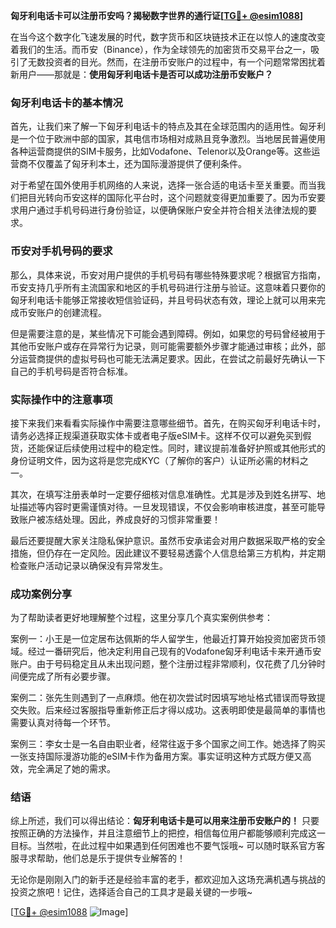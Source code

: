**匈牙利电话卡可以注册币安吗？揭秘数字世界的通行证[[TG💪+ @esim1088](https://t.me/s/esim1088)]**

在当今这个数字化飞速发展的时代，数字货币和区块链技术正在以惊人的速度改变着我们的生活。而币安（Binance），作为全球领先的加密货币交易平台之一，吸引了无数投资者的目光。然而，在注册币安账户的过程中，有一个问题常常困扰着新用户——那就是：**使用匈牙利电话卡是否可以成功注册币安账户？**

### 匈牙利电话卡的基本情况

首先，让我们来了解一下匈牙利电话卡的特点及其在全球范围内的适用性。匈牙利是一个位于欧洲中部的国家，其电信市场相对成熟且竞争激烈。当地居民普遍使用各种运营商提供的SIM卡服务，比如Vodafone、Telenor以及Orange等。这些运营商不仅覆盖了匈牙利本土，还为国际漫游提供了便利条件。

对于希望在国外使用手机网络的人来说，选择一张合适的电话卡至关重要。而当我们把目光转向币安这样的国际化平台时，这个问题就变得更加重要了。因为币安要求用户通过手机号码进行身份验证，以便确保账户安全并符合相关法律法规的要求。

### 币安对手机号码的要求

那么，具体来说，币安对用户提供的手机号码有哪些特殊要求呢？根据官方指南，币安支持几乎所有主流国家和地区的手机号码进行注册与验证。这意味着只要你的匈牙利电话卡能够正常接收短信验证码，并且号码状态有效，理论上就可以用来完成币安账户的创建流程。

但是需要注意的是，某些情况下可能会遇到障碍。例如，如果您的号码曾经被用于其他币安账户或存在异常行为记录，则可能需要额外步骤才能通过审核；此外，部分运营商提供的虚拟号码也可能无法满足要求。因此，在尝试之前最好先确认一下自己的手机号码是否符合标准。

### 实际操作中的注意事项

接下来我们来看看实际操作中需要注意哪些细节。首先，在购买匈牙利电话卡时，请务必选择正规渠道获取实体卡或者电子版eSIM卡。这样不仅可以避免买到假货，还能保证后续使用过程中的稳定性。同时，建议提前准备好护照或其他形式的身份证明文件，因为这将是您完成KYC（了解你的客户）认证所必需的材料之一。

其次，在填写注册表单时一定要仔细核对信息准确性。尤其是涉及到姓名拼写、地址描述等内容时更需谨慎对待。一旦发现错误，不仅会影响审核进度，甚至可能导致账户被冻结处理。因此，养成良好的习惯非常重要！

最后还要提醒大家关注隐私保护意识。虽然币安承诺会对用户数据采取严格的安全措施，但仍存在一定风险。因此建议不要轻易透露个人信息给第三方机构，并定期检查账户活动记录以确保没有异常发生。

### 成功案例分享

为了帮助读者更好地理解整个过程，这里分享几个真实案例供参考：

案例一：小王是一位定居布达佩斯的华人留学生，他最近打算开始投资加密货币领域。经过一番研究后，他决定利用自己现有的Vodafone匈牙利电话卡来开通币安账户。由于号码稳定且从未出现问题，整个注册过程非常顺利，仅花费了几分钟时间便完成了所有必要步骤。

案例二：张先生则遇到了一点麻烦。他在初次尝试时因填写地址格式错误而导致提交失败。后来经过客服指导重新修正后才得以成功。这表明即使是最简单的事情也需要认真对待每一个环节。

案例三：李女士是一名自由职业者，经常往返于多个国家之间工作。她选择了购买一张支持国际漫游功能的eSIM卡作为备用方案。事实证明这种方式既方便又高效，完全满足了她的需求。

### 结语

综上所述，我们可以得出结论：**匈牙利电话卡是可以用来注册币安账户的！** 只要按照正确的方法操作，并且注意细节上的把控，相信每位用户都能够顺利完成这一目标。当然啦，在此过程中如果遇到任何困难也不要气馁哦~ 可以随时联系官方客服寻求帮助，他们总是乐于提供专业解答的！

无论你是刚刚入门的新手还是经验丰富的老手，都欢迎加入这场充满机遇与挑战的投资之旅吧！记住，选择适合自己的工具才是最关键的一步哦~

[[TG💪+ @esim1088](https://t.me/s/esim1088) ![Image](https://i.postimg.cc/4NQfJmqS/Snipaste-2025-05-13-00-14-12.png)]